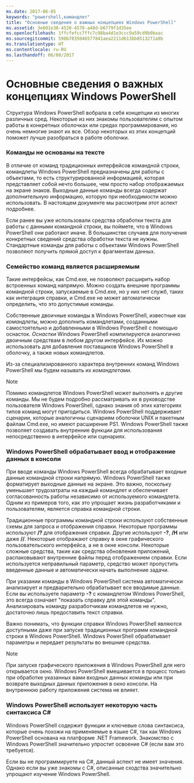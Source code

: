 ```yaml
---
ms.date: 2017-06-05
keywords: "powershell,командлет"
title: "Основные сведения о важных концепциях Windows PowerShell"
ms.assetid: 3e601e38-4520-4578-a48d-b6779f1d35ee
ms.openlocfilehash: 1ffcfefcc7ffc7c98ba4d1e3ccc9a59cd9b0baac
ms.sourcegitcommit: 598b7835046577841aea2211d613bb8513271a8b
ms.translationtype: HT
ms.contentlocale: ru-RU
ms.lasthandoff: 06/08/2017
---
```

# <a name="understanding-important-windows-powershell-concepts"></a>Основные сведения о важных концепциях Windows PowerShell
Структура Windows PowerShell вобрала в себя концепции из многих различных сред. Некоторые из них знакомы пользователям с опытом работы в конкретных оболочках или средах программирования, но очень немногие знают их все. Обзор некоторых из этих концепций поможет лучше разобраться в работе оболочки.

### <a name="commands-are-not-text-based"></a>Команды не основаны на тексте
В отличие от команд традиционных интерфейсов командной строки, командлеты Windows PowerShell предназначены для работы с объектами, то есть структурированной информацией, которая представляет собой нечто большее, чем просто набор отображаемых на экране знаков. Выходные данные команды всегда содержат дополнительную информацию, которую при необходимости можно использовать. В настоящем документе мы рассмотрим этот аспект подробнее.

Если ранее вы уже использовали средства обработки текста для работы с данными командной строки, вы поймете, что в Windows PowerShell они работают иначе. В большинстве случаев для получения конкретных сведений средства обработки текста не нужны. Стандартные команды для работы с объектами Windows PowerShell позволяют получить прямой доступ к фрагментам данных.

### <a name="the-command-family-is-extensible"></a>Семейство команд является расширяемым
Такие интерфейсы, как Cmd.exe, не позволяют расширить набор встроенных команд напрямую. Можно создать внешние программы командной строки, запускаемые в Cmd.exe, но у них нет служб, таких как интеграция справки, и Cmd.exe не может автоматически определить, что это допустимые команды.

Собственные двоичные команды в Windows PowerShell, известные как *командлеты*, можно дополнить командлетами, созданными самостоятельно и добавленными в Windows PowerShell с помощью оснасток. *Оснастки* Windows PowerShell компилируются аналогично двоичным средствам в любом другом интерфейсе. Их можно использовать для добавления поставщиков Windows PowerShell в оболочку, а также новых командлетов.

Из-за специализированного характера внутренних команд Windows PowerShell мы будем называть их *командлетами*.

> [!NOTE]
> Помимо командлетов Windows PowerShell может выполнять и другие команды. Мы не будем подробно рассматривать их в руководстве пользователя Windows PowerShell, однако знания об этих категориях типов команд могут пригодиться. Windows PowerShell поддерживает сценарии, которые аналогичны сценариям оболочки UNIX и пакетным файлам Cmd.exe, но имеют расширение PS1. Windows PowerShell также позволяет создавать внутренние функции для использования непосредственно в интерфейсе или сценариях.

### <a name="windows-powershell-handles-console-input-and-display"></a>Windows PowerShell обрабатывает ввод и отображение данных в консоли
При вводе команды Windows PowerShell всегда обрабатывает входные данные командной строки напрямую. Windows PowerShell также форматирует выходные данные на экране. Это важно, поскольку уменьшает трудозатраты на каждый командлет и обеспечивает согласованность работы независимо от используемого командлета. Одним из примеров того, как это упрощает жизнь разработчиками и пользователям, является справка командной строки.

Традиционные программы командной строки используют собственные схемы для запроса и отображения справки. Некоторые программы используют **/?** для отображения справки. Другие используют **-?**, **/H** или даже **//**. Некоторые отображают справку в окне графического пользовательского интерфейса, а не в окне консоли. Некоторые сложные средства, такие как средства обновления приложений, распаковывают внутренние файлы перед отображением справки. Если используется неправильный параметр, средство может пропустить введенные данные и автоматически начать выполнение задачи.

При указании команды в Windows PowerShell система автоматически анализирует и предварительно обрабатывает все вводимые данные. Если вы используете параметр **-?** с командлетом Windows PowerShell, это всегда означает "показать справку для этой команды". Анализировать команду разработчикам командлетов не нужно, достаточно лишь предоставить текст справки.

Важно понимать, что функции справки Windows PowerShell являются доступными даже при запуске традиционных программ командной строки в Windows PowerShell. Windows PowerShell обрабатывает параметры и передает результаты во внешние средства.

> [!NOTE]
> При запуске графического приложения в Windows PowerShell для него открывается окно. Windows PowerShell вмешивается в процесс только при обработке указанных вами входных данных команды или при возврате выходных данных приложения в окно консоли. На внутреннюю работу приложения система не влияет.

### <a name="windows-powershell-uses-some-c-syntax"></a>Windows PowerShell использует некоторую часть синтаксиса C#
Windows PowerShell содержит функции и ключевые слова синтаксиса, которые очень похожи на применяемые в языке C#, так как Windows PowerShell основана на платформе .NET Framework. Знакомство с Windows PowerShell значительно упростит освоение C# (если вам это требуется).

Если вы не программируете на C#, данный аспект не имеет значения. Однако если вы уже знакомы с C#, описанные сходства значительно упрощают изучение Windows PowerShell.

